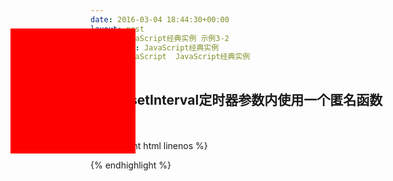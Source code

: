 ```yaml
---
date: 2016-03-04 18:44:30+00:00
layout: post
title: JavaScript经典实例 示例3-2
categories: JavaScript经典实例
tags:  JavaScript  JavaScript经典实例
---
```


在一个setInterval定时器参数内使用一个匿名函数
----------------

<head>
<title>interval and anonymous function</title>
<style>
#redbox
{
    position: absolute;
    left: 10px;
    top: 10px;
    width: 20px; 
    height: 20px;
    background-color: red;
}
</style>
<script>
var intervalId = null;

window.onload = function(){
    document.getElementById("redbox").onclick = stopStartElement;
}

function stopStartElement(){
    if(intervalId === null){
        var x = 100;
        intervalId = setInterval(function(){
            x += 5;
            var left = x + "px";
            document.getElementById("redbox").style.left = left;
        },100);
    }else{
        clearInterval(intervalId);
        intervalId = null;
    }
}
</script>
</head>
<body>
<div id="redbox"></div>
</body>


源码如下：

{% highlight html linenos %}
<!DOCTYPE html>
<head>
<title>interval and anonymous function</title>
<style>
#redbox
{
    position: absolute;
    left: 100px;
    top: 100px;
    width: 200px; 
    height: 200px;
    background-color: red;
}
</style>
<script>
var intervalId = null;

window.onload = function(){
    document.getElementById("redbox").onclick = stopStartElement;
}

function stopStartElement(){
    if(intervalId === null){
        var x = 100;
        intervalId = setInterval(function(){
            x += 5;
            var left = x + "px";
            document.getElementById("redbox").style.left = left;
        },100);
    }else{
        clearInterval(intervalId);
        intervalId = null;
    }
}
</script>
</head>
<body>
<div id="redbox"></div>
</body>
{% endhighlight %}
